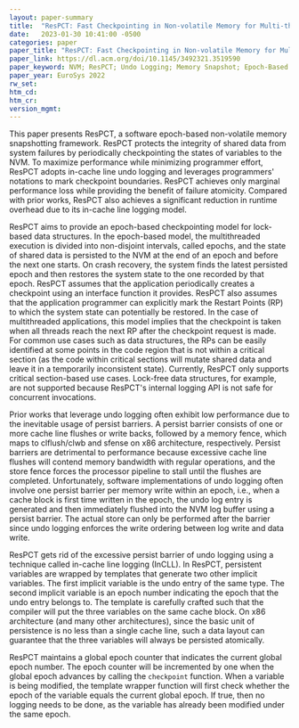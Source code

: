 ```yaml
---
layout: paper-summary
title:  "ResPCT: Fast Checkpointing in Non-volatile Memory for Multi-threaded Applications"
date:   2023-01-30 10:41:00 -0500
categories: paper
paper_title: "ResPCT: Fast Checkpointing in Non-volatile Memory for Multi-threaded Applications"
paper_link: https://dl.acm.org/doi/10.1145/3492321.3519590
paper_keyword: NVM; ResPCT; Undo Logging; Memory Snapshot; Epoch-Based Snapshot
paper_year: EuroSys 2022
rw_set:
htm_cd:
htm_cr:
version_mgmt:
---
```


This paper presents ResPCT, a software epoch-based non-volatile memory snapshotting framework. ResPCT protects 
the integrity of shared data from system failures by periodically checkpointing the states of variables to the NVM.
To maximize performance while minimizing programmer effort, ResPCT adopts in-cache line undo logging and leverages
programmers' notations to mark checkpoint boundaries. ResPCT achieves only marginal performance loss while 
providing the benefit of failure atomicity. Compared with prior works, ResPCT also achieves a significant reduction
in runtime overhead due to its in-cache line logging model.

ResPCT aims to provide an epoch-based checkpointing model for lock-based data structures. In the epoch-based model,
the multithreaded execution is divided into non-disjoint intervals, called epochs, and the state of shared data
is persisted to the NVM at the end of an epoch and before the next one starts. On crash recovery, the system finds
the latest persisted epoch and then restores the system state to the one recorded by that epoch. 
ResPCT assumes that the application periodically creates a checkpoint using an interface function it provides.
ResPCT also assumes that the application programmer can explicitly mark the Restart Points (RP) to which the system 
state can potentially be restored. 
In the case of multithreaded applications, this model implies that the checkpoint is taken when all threads reach
the next RP after the checkpoint request is made.
For common use cases such as data structures, the RPs can be easily identified
at some points in the code region that is not within a critical section (as the code within critical sections will 
mutate shared data and leave it in a temporarily inconsistent state). 
Currently, ResPCT only supports critical section-based use cases. Lock-free data structures, for example, are not 
supported because ResPCT's internal logging API is not safe for concurrent invocations.

Prior works that leverage undo logging often exhibit low performance due to the inevitable usage of persist barriers.
A persist barrier consists of one or more cache line flushes or write backs, followed by a memory fence, which maps to
clflush/clwb and sfense on x86 architecture, respectively. Persist barriers are detrimental to performance because 
excessive cache line flushes will contend memory bandwidth with regular operations, and the store fence forces 
the processor pipeline to stall until the flushes are completed. Unfortunately, software implementations of undo logging
often involve one persist barrier per memory write within an epoch, i.e., when a cache block is first time written
in the epoch, the undo log entry is generated and then immediately flushed into the NVM log buffer using a persist
barrier. The actual store can only be performed after the barrier since undo logging enforces the write ordering 
between log write and data write. 

ResPCT gets rid of the excessive persist barrier of undo logging using a technique called in-cache line logging (InCLL).
In ResPCT, persistent variables are wrapped by templates that generate two other implicit variables. The first 
implicit variable is the undo entry of the same type. The second implicit variable is an epoch number indicating the 
epoch that the undo entry belongs to. The template is carefully crafted such that the compiler will put the three 
variables on the same cache block. On x86 architecture (and many other architectures), since the basic unit of 
persistence is no less than a single cache line, such a data layout can guarantee that the three variables will
always be persisted atomically.

ResPCT maintains a global epoch counter that indicates the current global epoch number. The epoch counter will be 
incremented by one when the global epoch advances by calling the `checkpoint` function.
When a variable is being modified, the template wrapper function will first check whether the epoch of the variable
equals the current global epoch. If true, then no logging needs to be done, as the variable has already been
modified under the same epoch. 


